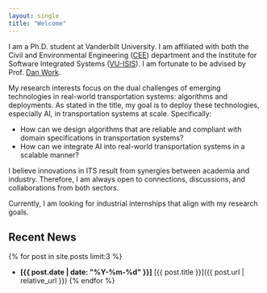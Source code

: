 ```yaml
---
layout: single
title: "Welcome"
---
```


I am a Ph.D. student at Vanderbilt University. I am affiliated with both the Civil and Environmental Engineering ([CEE](https://engineering.vanderbilt.edu/departments/civil-environmental-engineering/)) department and the Institute for Software Integrated Systems ([VU-ISIS](https://www.isis.vanderbilt.edu/)). I am fortunate to be advised by Prof. [Dan Work](https://lab-work.github.io/about/).

My research interests focus on the dual challenges of emerging technologies in real-world transportation systems: algorithms and deployments. As stated in the title, my goal is to deploy these technologies, especially AI, in transportation systems at scale. Specifically:
- How can we design algorithms that are reliable and compliant with domain specifications in transportation systems?
- How can we integrate AI into real-world transportation systems in a scalable manner?

I believe innovations in ITS result from synergies between academia and industry. Therefore, I am always open to connections, discussions, and collaborations from both sectors. 

Currently, I am looking for industrial internships that align with my research goals.

## Recent News

{% for post in site.posts limit:3 %}
- **[{{ post.date | date: "%Y-%m-%d" }}]** [{{ post.title }}]({{ post.url | relative_url }})
{% endfor %}
